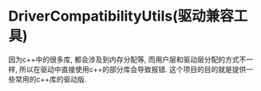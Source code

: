 # DriverCompatibilityUtils(驱动兼容工具)
因为c++中的很多库, 都会涉及到内存分配等, 而用户层和驱动层分配的方式不一样, 所以在驱动中直接使用c++的部分库会导致报错.
这个项目的目的就是提供一些常用的c++库的驱动版.
